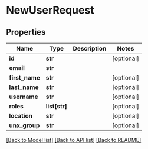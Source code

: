 # NewUserRequest

## Properties
Name | Type | Description | Notes
------------ | ------------- | ------------- | -------------
**id** | **str** |  | [optional] 
**email** | **str** |  | 
**first_name** | **str** |  | [optional] 
**last_name** | **str** |  | [optional] 
**username** | **str** |  | [optional] 
**roles** | **list[str]** |  | [optional] 
**location** | **str** |  | [optional] 
**unx_group** | **str** |  | [optional] 

[[Back to Model list]](../README.md#documentation-for-models) [[Back to API list]](../README.md#documentation-for-api-endpoints) [[Back to README]](../README.md)

